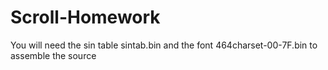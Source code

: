 # Scroll-Homework

You will need the sin table sintab.bin
and the font 464charset-00-7F.bin to assemble the source
